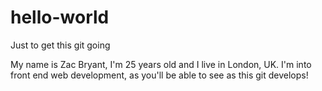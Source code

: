 # hello-world
Just to get this git going

My name is Zac Bryant, I'm 25 years old and I live in London, UK.
I'm into front end web development, as you'll be able to see as this git develops!
